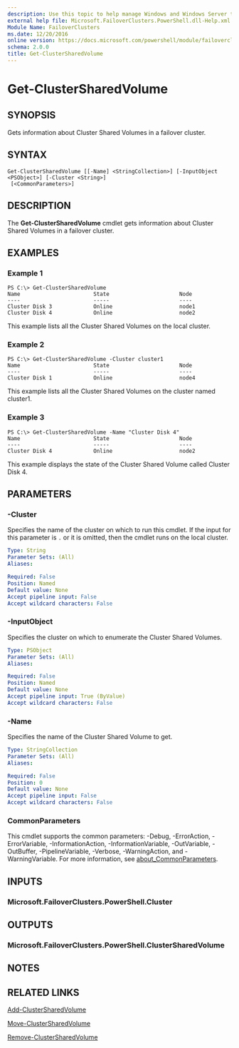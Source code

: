 ```yaml
---
description: Use this topic to help manage Windows and Windows Server technologies with Windows PowerShell.
external help file: Microsoft.FailoverClusters.PowerShell.dll-Help.xml
Module Name: FailoverClusters
ms.date: 12/20/2016
online version: https://docs.microsoft.com/powershell/module/failoverclusters/get-clustersharedvolume?view=windowsserver2019-ps&wt.mc_id=ps-gethelp
schema: 2.0.0
title: Get-ClusterSharedVolume
---
```


# Get-ClusterSharedVolume

## SYNOPSIS
Gets information about Cluster Shared Volumes in a failover cluster.

## SYNTAX

```
Get-ClusterSharedVolume [[-Name] <StringCollection>] [-InputObject <PSObject>] [-Cluster <String>]
 [<CommonParameters>]
```

## DESCRIPTION
The **Get-ClusterSharedVolume** cmdlet gets information about Cluster Shared Volumes in a failover cluster.

## EXAMPLES

### Example 1
```
PS C:\> Get-ClusterSharedVolume
Name                       State                      Node 
----                       -----                      ---- 
Cluster Disk 3             Online                     node1 
Cluster Disk 4             Online                     node2
```

This example lists all the Cluster Shared Volumes on the local cluster.

### Example 2
```
PS C:\> Get-ClusterSharedVolume -Cluster cluster1
Name                       State                      Node 
----                       -----                      ---- 
Cluster Disk 1             Online                     node4
```

This example lists all the Cluster Shared Volumes on the cluster named cluster1.

### Example 3
```
PS C:\> Get-ClusterSharedVolume -Name "Cluster Disk 4"
Name                       State                      Node 
----                       -----                      ---- 
Cluster Disk 4             Online                     node2
```

This example displays the state of the Cluster Shared Volume called Cluster Disk 4.

## PARAMETERS

### -Cluster
Specifies the name of the cluster on which to run this cmdlet.
If the input for this parameter is `.` or it is omitted, then the cmdlet runs on the local cluster.

```yaml
Type: String
Parameter Sets: (All)
Aliases: 

Required: False
Position: Named
Default value: None
Accept pipeline input: False
Accept wildcard characters: False
```

### -InputObject
Specifies the cluster on which to enumerate the Cluster Shared Volumes.

```yaml
Type: PSObject
Parameter Sets: (All)
Aliases: 

Required: False
Position: Named
Default value: None
Accept pipeline input: True (ByValue)
Accept wildcard characters: False
```

### -Name
Specifies the name of the Cluster Shared Volume to get.

```yaml
Type: StringCollection
Parameter Sets: (All)
Aliases: 

Required: False
Position: 0
Default value: None
Accept pipeline input: False
Accept wildcard characters: False
```

### CommonParameters
This cmdlet supports the common parameters: -Debug, -ErrorAction, -ErrorVariable, -InformationAction, -InformationVariable, -OutVariable, -OutBuffer, -PipelineVariable, -Verbose, -WarningAction, and -WarningVariable. For more information, see [about_CommonParameters](https://go.microsoft.com/fwlink/?LinkID=113216).

## INPUTS

### Microsoft.FailoverClusters.PowerShell.Cluster

## OUTPUTS

### Microsoft.FailoverClusters.PowerShell.ClusterSharedVolume

## NOTES

## RELATED LINKS

[Add-ClusterSharedVolume](./Add-ClusterSharedVolume.md)

[Move-ClusterSharedVolume](./Move-ClusterSharedVolume.md)

[Remove-ClusterSharedVolume](./Remove-ClusterSharedVolume.md)

